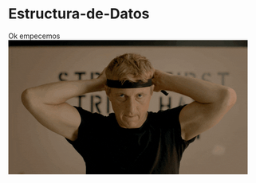 # Estructura-de-Datos
<div aling="center">
  Ok empecemos 
</div>

<img alt="codificando" src="https://github.com/IvanS4L4S/IvanS4L4S/blob/main/assets/bcl1.gif" width="" height="" align="center"/>
